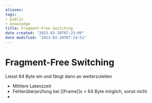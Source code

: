 ```yaml
---
aliases: 
tags:
- public
- knowledge
title: Fragment-Free Switching
date created: "2023-03-20T07:23:09"
date modified: "2023-03-20T07:24:51"
---
```


# Fragment-Free Switching

Liesst 64 Byte ein und fängt dann an weiterzuleiten

- Mittlere Latenzzeit
- Fehlerüberprüfung bei [[Frame]]s < 64 Byte möglich, sonst nicht
-
